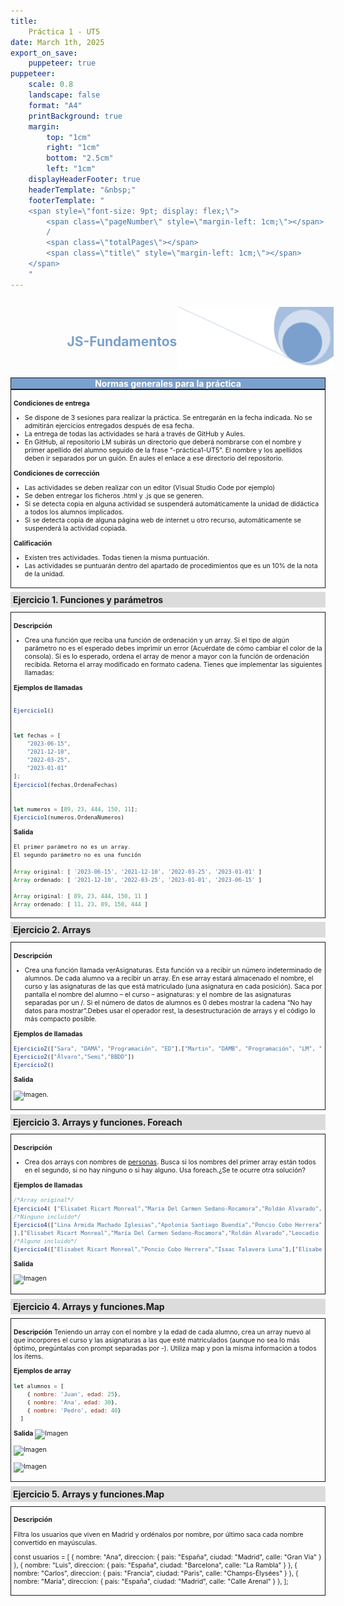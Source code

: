 ```yaml
---
title: 
    Práctica 1 - UT5
date: March 1th, 2025
export_on_save:
    puppeteer: true
puppeteer:
    scale: 0.8
    landscape: false
    format: "A4"
    printBackground: true
    margin:
        top: "1cm"
        right: "1cm"
        bottom: "2.5cm"
        left: "1cm"
    displayHeaderFooter: true
    headerTemplate: "&nbsp;"
    footerTemplate: "
    <span style=\"font-size: 9pt; display: flex;\">
        <span class=\"pageNumber\" style=\"margin-left: 1cm;\"></span>
        /
        <span class=\"totalPages\"></span>
        <span class=\"title\" style=\"margin-left: 1cm;\"></span>
    </span>
    "
---
```


<!--A incluir al principio de la práctica-->
<div>
    <div style="display: flex; padding: 10pt; width: 100%; justify-content: flex-end;align-items: center">
            <div >
                <h2 style="color:#7ba0cd">JS-Fundamentos</h2>
            </div>
            <img height="100" src="img/Fondo.png" />
        </div>
    <div style="display: flex; background-color: #7ba0cd; justify-content: space-between; border-style: solid; border-width: thin;">
        <div style="text-align: center; color:white;font-weight:bold;width:100%">
            Normas generales para la práctica
        </div>
    </div>
  
</div>

<div style="font-size: 75%; border-style: solid; border-width: thin; padding: 3pt;">

**Condiciones de entrega**

* Se dispone de 3 sesiones para realizar la práctica. Se entregarán en la fecha indicada. No se admitirán ejercicios entregados  después de esa fecha.
* La entrega de todas las actividades se hará a través de GitHub y Aules. 
* En GitHub, al repositorio LM subirás un directorio que deberá nombrarse con el nombre y primer apellido del alumno seguido de la frase “-práctica1-UT5”. El nombre y los apellidos deben ir separados por un guión. En aules el enlace a ese directorio del repositorio.

**Condiciones de corrección**

* Las actividades se deben realizar con un editor (Visual Studio Code por ejemplo)
* Se deben entregar los ficheros .html y .js que se generen.
* Si se detecta copia en alguna actividad se suspenderá automáticamente la unidad de didáctica a todos los alumnos implicados.
* Si se detecta copia de alguna página web de internet u otro recurso, automáticamente se suspenderá la actividad copiada.

**Calificación**

* Existen tres actividades. Todas tienen la misma puntuación.
* Las actividades se puntuarán dentro del apartado de procedimientos que es un 10% de la nota de la unidad. 
  
</div>

<div style="padding: 3pt; font-weight: bold; background-color: gainsboro; margin: 5pt 0pt 5pt 0pt;">
Ejercicio 1. Funciones y parámetros
</div>
<div style="font-size: 75%; border-style: solid; border-width: thin; padding: 3pt;">

**Descripción**

* Crea una función que reciba una función de ordenación y un array. Si el tipo de algún parámetro no es el esperado debes imprimir un error (Acuérdate de cómo cambiar el color de la consola). Si es lo esperado, ordena el array de menor a mayor con la función de ordenación recibida. Retorna el array modificado en formato cadena. Tienes que implementar las siguientes llamadas:


**Ejemplos de llamadas**

```js

Ejercicio1()


let fechas = [
    "2023-06-15",
    "2021-12-10",
    "2022-03-25",
    "2023-01-01"
];
Ejercicio1(fechas,OrdenaFechas)


let numeros = [89, 23, 444, 150, 11];
Ejercicio1(numeros,OrdenaNumeros)

```
  
**Salida**

```js
El primer parámetro no es un array.
El segundo parámetro no es una función

Array original: [ '2023-06-15', '2021-12-10', '2022-03-25', '2023-01-01' ]
Array ordenado: [ '2021-12-10', '2022-03-25', '2023-01-01', '2023-06-15' ]

Array original: [ 89, 23, 444, 150, 11 ]
Array ordenado: [ 11, 23, 89, 150, 444 ]

```


</div>

<div style="padding: 3pt; font-weight: bold; background-color: gainsboro; margin: 5pt 0pt 5pt 0pt;">
    Ejercicio 2. Arrays
</div>
<div style="font-size: 75%; border-style: solid; border-width: thin; padding: 3pt;">

**Descripción**

* Crea una función llamada verAsignaturas. Esta función va a recibir un número indeterminado de alumnos. De cada alumno va a recibir un array. En ese array estará almacenado el nombre, el curso y las asignaturas de las que está matriculado (una asignatura en cada posición). Saca por pantalla el nombre del alumno – el curso – asignaturas:  y el nombre de las asignaturas separadas por un /. Si el número de datos de alumnos es 0 debes mostrar la cadena “No hay datos para mostrar”.Debes usar el operador rest, la desestructuración de arrays y  el código lo más compacto posible.

**Ejemplos de llamadas** 

```js
Ejercicio2(["Sara", "DAMA", "Programación", "ED"],["Martín", "DAMB", "Programación", "LM", "ED", "BBDD", "FOL", "SI"],["Emma", "ASIR","ISO","BBDD","LM"])
Ejercicio2(["Álvaro","Semi","BBDD"])
Ejercicio2()
```

**Salida**

![Imagen](img/ejercicio2-pr%C3%A1ctica1-ut5.png). 

</div>

<div style="padding: 3pt; font-weight: bold; background-color: gainsboro; margin: 5pt 0pt 5pt 0pt;">
    Ejercicio 3. Arrays y funciones. Foreach
</div>
<div style="font-size: 75%; border-style: solid; border-width: thin; padding: 3pt;">

**Descripción**

* Crea dos arrays con nombres de [personas](https://fossbytes.com/tools/random-name-generator). Busca si los nombres del primer array están todos en el segundo, si no hay ninguno o si hay alguno. Usa foreach.¿Se te ocurre otra solución? 
   
**Ejemplos de llamadas** 

```js
/*Array original*/
Ejercicio4( ["Elisabet Ricart Monreal","María Del Carmen Sedano-Rocamora","Roldán Alvarado","Leocadio de Pera","Isaac Talavera Luna"], ["Elisabet Ricart Monreal","María Del Carmen Sedano-Rocamora","Roldán Alvarado","Leocadio de Pera","Isaac Talavera Luna"])
/*Ninguno incluído*/
Ejercicio4(["Lina Armida Machado Iglesias","Apolonia Santiago Buendía","Poncio Cobo Herrera","Rafaela Seco Cañas","Fulgencio Alarcón Lloret"
],["Elisabet Ricart Monreal","María Del Carmen Sedano-Rocamora","Roldán Alvarado","Leocadio de Pera","Isaac Talavera Luna"])
/*Alguno incluido*/
Ejercicio4(["Elisabet Ricart Monreal","Poncio Cobo Herrera","Isaac Talavera Luna"],["Elisabet Ricart Monreal","María Del Carmen Sedano-Rocamora","Roldán Alvarado","Leocadio de Pera","Isaac Talavera Luna"])
```

**Salida**

![Imagen](img/ejercicio3-práctica1-ut5.png)

</div>

<div style="padding: 3pt; font-weight: bold; background-color: gainsboro; margin: 5pt 0pt 5pt 0pt;">
    Ejercicio 4. Arrays y funciones.Map
</div>
<div style="font-size: 75%; border-style: solid; border-width: thin; padding: 3pt;">

**Descripción**
Teniendo un array con el nombre y la edad de cada alumno, crea un array nuevo al que incorpores el curso y las asignaturas a las que esté matriculados (aunque no sea lo más óptimo, pregúntalas con prompt separadas por -). Utiliza map y pon la misma información a todos los items.


**Ejemplos de array** 
```js
let alumnos = [
    { nombre: 'Juan', edad: 25},
    { nombre: 'Ana', edad: 30},
    { nombre: 'Pedro', edad: 40}
  ]
  ```

**Salida**
![Imagen](img/ejercicio4-práctica1-ut5-1.png)

![Imagen](img/ejercicio4-práctica1-ut5-2.png)

![Imagen](img/ejercicio4-práctica1-ut5-3.png)



</div>

<div style="padding: 3pt; font-weight: bold; background-color: gainsboro; margin: 5pt 0pt 5pt 0pt;">
    Ejercicio 5. Arrays y funciones.Map
</div>
<div style="font-size: 75%; border-style: solid; border-width: thin; padding: 3pt;">

**Descripción**

Filtra los usuarios que viven en Madrid y ordénalos por nombre, por último saca cada nombre convertido en mayúsculas.

const usuarios = [
  { nombre: "Ana", direccion: { pais: "España", ciudad: "Madrid", calle: "Gran Vía" } },
  { nombre: "Luis", direccion: { pais: "España", ciudad: "Barcelona", calle: "La Rambla" } },
  { nombre: "Carlos", direccion: { pais: "Francia", ciudad: "Paris", calle: "Champs-Élysées" } },
  { nombre: "María", direccion: { pais: "España", ciudad: "Madrid", calle: "Calle Arenal" } },
];
